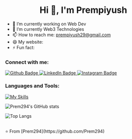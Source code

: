  <h1 align="center">Hi 👋, I'm Prempiyush</h1>

- 🔭 I’m currently working on Web Dev
- 🌱 I’m currently Web3 Technologies
- 📫 How to reach me: prempiyush29@gmail.com
- 😄 My website: 
- ⚡ Fun fact: 
  
### Connect with me:
<div id="badges">
  <a href="https://github.com/Prem294">
    <img src="https://img.shields.io/badge/Github-white?style=for-the-badge&logo=Github&logoColor=black" alt="Github Badge"/>
  </a>
  <a href="https://www.linkedin.com/in/prempiyush-chandravanshi">
    <img src="https://img.shields.io/badge/LinkedIn-blue?style=for-the-badge&logo=LinkedIn&logoColor=white" alt="LinkedIn Badge"/>
  </a>
   <a href="https://www.instagram.com/imm__prem">
    <img src="https://img.shields.io/badge/Instagram-purple?style=for-the-badge&logo=instagram&logoColor=white" alt="Instagram Badge"/>
  </a>
</div>

### Languages and Tools:
[![My Skills](https://skillicons.dev/icons?i=c,html,css,javascript,github,git,figma,&perline=5)](https://skillicons.dev)

![Prem294's GitHub stats](https://github-readme-stats.vercel.app/api?username=prem294&show_icons=true&theme=dark)

![Top Langs](https://github-readme-stats.vercel.app/api/top-langs/?username=prem294&theme=dark)


<br>
⭐️ From [Prem294](https://github.com/Prem294)
